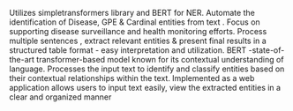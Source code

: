 Utilizes simpletransformers library and BERT for NER.
Automate the identification of Disease, GPE & Cardinal entities from text .
Focus on supporting disease surveillance and health monitoring efforts.
Process multiple sentences , extract relevant entities & present final results
in a structured table format - easy interpretation and utilization.
BERT -state-of-the-art transformer-based model known for its contextual
understanding of language.
Processes the input text to identify and classify entities based on their contextual
relationships within the text.
Implemented as a web application allows users to input text easily,
view the extracted entities in a clear and organized manner
